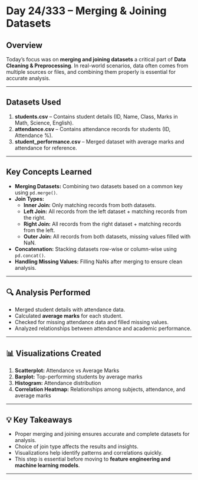 # Day 24/333 – Merging & Joining Datasets

##  Overview
Today’s focus was on **merging and joining datasets**  a critical part of **Data Cleaning & Preprocessing**. In real-world scenarios, data often comes from multiple sources or files, and combining them properly is essential for accurate analysis.

---

##  Datasets Used
1. **students.csv** – Contains student details (ID, Name, Class, Marks in Math, Science, English).  
2. **attendance.csv** – Contains attendance records for students (ID, Attendance %).  
3. **student_performance.csv** – Merged dataset with average marks and attendance for reference.


---

##  Key Concepts Learned
- **Merging Datasets:** Combining two datasets based on a common key using `pd.merge()`.  
- **Join Types:**
  - **Inner Join:** Only matching records from both datasets.  
  - **Left Join:** All records from the left dataset + matching records from the right.  
  - **Right Join:** All records from the right dataset + matching records from the left.  
  - **Outer Join:** All records from both datasets, missing values filled with NaN.  
- **Concatenation:** Stacking datasets row-wise or column-wise using `pd.concat()`.  
- **Handling Missing Values:** Filling NaNs after merging to ensure clean analysis.

---

## 🔍 Analysis Performed
- Merged student details with attendance data.  
- Calculated **average marks** for each student.  
- Checked for missing attendance data and filled missing values.  
- Analyzed relationships between attendance and academic performance.

---

## 📊 Visualizations Created
1. **Scatterplot:** Attendance vs Average Marks  
2. **Barplot:** Top-performing students by average marks  
3. **Histogram:** Attendance distribution  
4. **Correlation Heatmap:** Relationships among subjects, attendance, and average marks  

---

## 💡 Key Takeaways
- Proper merging and joining ensures accurate and complete datasets for analysis.  
- Choice of join type affects the results and insights.  
- Visualizations help identify patterns and correlations quickly.  
- This step is essential before moving to **feature engineering and machine learning models**.

---



